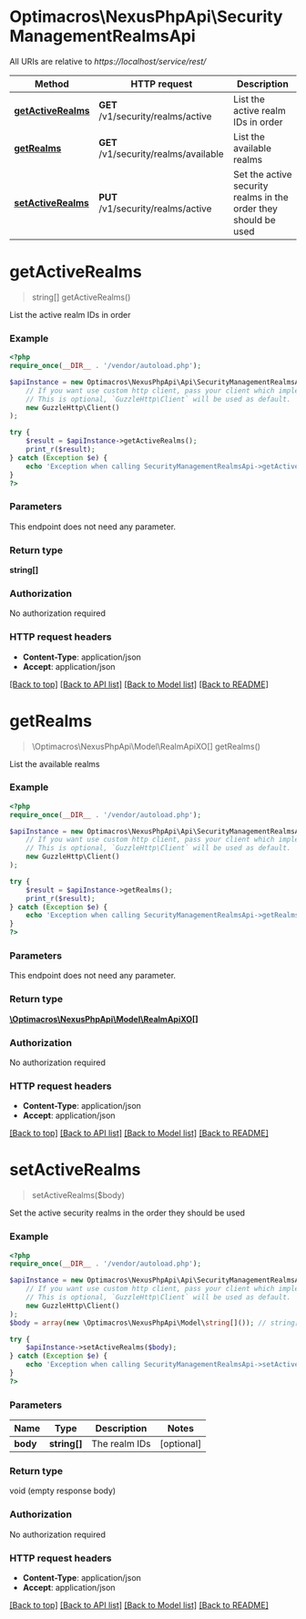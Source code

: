 # Optimacros\NexusPhpApi\SecurityManagementRealmsApi

All URIs are relative to *https://localhost/service/rest/*

Method | HTTP request | Description
------------- | ------------- | -------------
[**getActiveRealms**](SecurityManagementRealmsApi.md#getActiveRealms) | **GET** /v1/security/realms/active | List the active realm IDs in order
[**getRealms**](SecurityManagementRealmsApi.md#getRealms) | **GET** /v1/security/realms/available | List the available realms
[**setActiveRealms**](SecurityManagementRealmsApi.md#setActiveRealms) | **PUT** /v1/security/realms/active | Set the active security realms in the order they should be used


# **getActiveRealms**
> string[] getActiveRealms()

List the active realm IDs in order



### Example
```php
<?php
require_once(__DIR__ . '/vendor/autoload.php');

$apiInstance = new Optimacros\NexusPhpApi\Api\SecurityManagementRealmsApi(
    // If you want use custom http client, pass your client which implements `GuzzleHttp\ClientInterface`.
    // This is optional, `GuzzleHttp\Client` will be used as default.
    new GuzzleHttp\Client()
);

try {
    $result = $apiInstance->getActiveRealms();
    print_r($result);
} catch (Exception $e) {
    echo 'Exception when calling SecurityManagementRealmsApi->getActiveRealms: ', $e->getMessage(), PHP_EOL;
}
?>
```

### Parameters
This endpoint does not need any parameter.

### Return type

**string[]**

### Authorization

No authorization required

### HTTP request headers

 - **Content-Type**: application/json
 - **Accept**: application/json

[[Back to top]](#) [[Back to API list]](../../README.md#documentation-for-api-endpoints) [[Back to Model list]](../../README.md#documentation-for-models) [[Back to README]](../../README.md)

# **getRealms**
> \Optimacros\NexusPhpApi\Model\RealmApiXO[] getRealms()

List the available realms



### Example
```php
<?php
require_once(__DIR__ . '/vendor/autoload.php');

$apiInstance = new Optimacros\NexusPhpApi\Api\SecurityManagementRealmsApi(
    // If you want use custom http client, pass your client which implements `GuzzleHttp\ClientInterface`.
    // This is optional, `GuzzleHttp\Client` will be used as default.
    new GuzzleHttp\Client()
);

try {
    $result = $apiInstance->getRealms();
    print_r($result);
} catch (Exception $e) {
    echo 'Exception when calling SecurityManagementRealmsApi->getRealms: ', $e->getMessage(), PHP_EOL;
}
?>
```

### Parameters
This endpoint does not need any parameter.

### Return type

[**\Optimacros\NexusPhpApi\Model\RealmApiXO[]**](../Model/RealmApiXO.md)

### Authorization

No authorization required

### HTTP request headers

 - **Content-Type**: application/json
 - **Accept**: application/json

[[Back to top]](#) [[Back to API list]](../../README.md#documentation-for-api-endpoints) [[Back to Model list]](../../README.md#documentation-for-models) [[Back to README]](../../README.md)

# **setActiveRealms**
> setActiveRealms($body)

Set the active security realms in the order they should be used



### Example
```php
<?php
require_once(__DIR__ . '/vendor/autoload.php');

$apiInstance = new Optimacros\NexusPhpApi\Api\SecurityManagementRealmsApi(
    // If you want use custom http client, pass your client which implements `GuzzleHttp\ClientInterface`.
    // This is optional, `GuzzleHttp\Client` will be used as default.
    new GuzzleHttp\Client()
);
$body = array(new \Optimacros\NexusPhpApi\Model\string[]()); // string[] | The realm IDs

try {
    $apiInstance->setActiveRealms($body);
} catch (Exception $e) {
    echo 'Exception when calling SecurityManagementRealmsApi->setActiveRealms: ', $e->getMessage(), PHP_EOL;
}
?>
```

### Parameters

Name | Type | Description  | Notes
------------- | ------------- | ------------- | -------------
 **body** | **string[]**| The realm IDs | [optional]

### Return type

void (empty response body)

### Authorization

No authorization required

### HTTP request headers

 - **Content-Type**: application/json
 - **Accept**: application/json

[[Back to top]](#) [[Back to API list]](../../README.md#documentation-for-api-endpoints) [[Back to Model list]](../../README.md#documentation-for-models) [[Back to README]](../../README.md)

